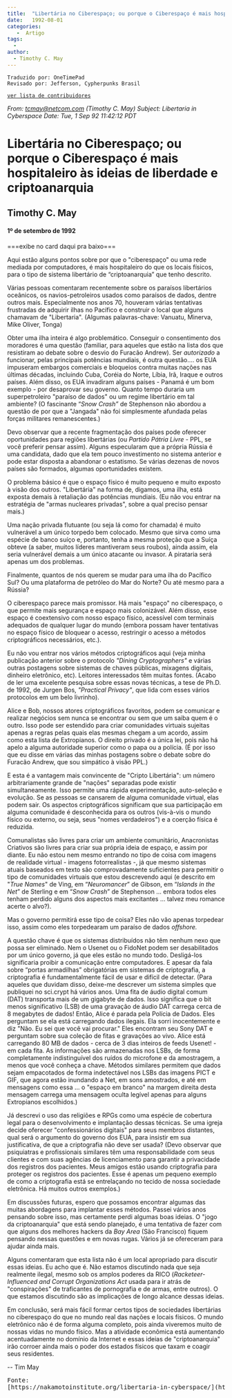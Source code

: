 ```yaml
---
title:  "Libertária no Ciberespaço; ou porque o Ciberespaço é mais hospitaleiro às ideias de liberdade e criptoanarquia"
date:   1992-08-01
categories:
   -  Artigo
tags:
  -
author:
  - Timothy C. May
---
```

```
Traduzido por: OneTimePad 
Revisado por: Jefferson, Cypherpunks Brasil
```
[```ver lista de contribuidores```](/about/#contribuidores)

_From: tcmay@netcom.com (Timothy C. May)_ _Subject: Libertaria in Cyberspace_ _Date: Tue, 1 Sep 92 11:42:12 PDT_


# Libertária no Ciberespaço; ou porque o Ciberespaço é mais hospitaleiro às ideias de liberdade e criptoanarquia  

## Timothy C. May

#### 1º de setembro de 1992

===exibe no card daqui pra baixo===

Aqui estão alguns pontos sobre por que o "ciberespaço" ou uma rede mediada por computadores, é mais hospitaleiro do que os locais físicos, para o tipo de sistema libertário de “criptoanarquia” que tenho descrito.

Várias pessoas comentaram recentemente sobre os paraísos libertários oceânicos, os navios-petroleiros usados ​​como paraísos de dados, dentre outros mais. Especialmente nos anos 70, houveram várias tentativas frustradas de adquirir ilhas no Pacífico e construir o local que alguns chamavam de "Libertaria". (Algumas palavras-chave: Vanuatu, Minerva, Mike Oliver, Tonga)

Obter uma ilha inteira é algo problemático. Conseguir o consentimento dos moradores é uma questão (familiar, para aqueles que estão na lista dos que resistiram ao debate sobre o desvio do Furacão Andrew). Ser _autorizado_ a funcionar, pelas principais potências mundiais, é outra questão.... os EUA impuseram embargos comerciais e bloqueios contra muitas nações nas últimas décadas, incluindo Cuba, Coréia do Norte, Líbia, Irã, Iraque e outros países. Além disso, os EUA invadiram alguns países - Panamá é um bom exemplo - por desaprovar seu governo. Quanto tempo duraria um superpetroleiro "paraíso de dados" ou um regime libertário em tal ambiente? (O fascinante “_Snow Crash”_ de Stephenson não abordou a questão de por que a "Jangada" não foi simplesmente afundada pelas forças militares remanescentes.)

Devo observar que a recente fragmentação dos países pode oferecer oportunidades para regiões libertárias (ou _Partido Pátria Livre -_ PPL, se você preferir pensar assim). Alguns especularam que a própria Rússia é uma candidata, dado que ela tem pouco investimento no sistema anterior e pode estar disposta a abandonar o estatismo. Se várias dezenas de novos países são formados, algumas oportunidades existem.

O problema básico é que o espaço físico é muito pequeno e muito exposto à visão dos outros. "Libertária" na forma de, digamos, uma ilha, está exposta demais à retaliação das potências mundiais. (Eu não vou entrar na estratégia de "armas nucleares privadas", sobre a qual preciso pensar mais.)

Uma nação privada flutuante (ou seja lá como for chamada) é muito vulnerável a um único torpedo bem colocado. Mesmo que sirva como uma espécie de banco suíço e, portanto, tenha a mesma proteção que a Suíça obteve (a saber, muitos líderes mantiveram seus roubos), ainda assim, ela seria vulnerável demais a um único atacante ou invasor. A pirataria será apenas um dos problemas.

Finalmente, quantos de nós querem se mudar para uma ilha do Pacífico Sul? Ou uma plataforma de petróleo do Mar do Norte? Ou até mesmo para a Rússia?

O ciberespaço parece mais promissor. Há mais "espaço" no ciberespaço, o que permite mais segurança e espaço mais colonizável. Além disso, esse espaço é coextensivo com nosso espaço físico, acessível com terminais adequados de qualquer lugar do mundo (embora possam haver tentativas no espaço físico de bloquear o acesso, restringir o acesso a métodos criptográficos necessários, etc.).

Eu não vou entrar nos vários métodos criptográficos aqui (veja minha publicação anterior sobre o protocolo _"Dining Cryptographers"_ e várias outras postagens sobre sistemas de chaves públicas, mixagens digitais, dinheiro eletrônico, etc). Leitores interessados ​​têm muitas fontes. (Acabo de ler uma excelente pesquisa sobre essas novas técnicas, a tese de Ph.D. de 1992, de Jurgen Bos, _"Practical Privacy"_, que lida com esses vários protocolos em um belo livrinho).

Alice e Bob, nossos atores criptográficos favoritos, podem se comunicar e realizar negócios sem nunca se encontrar ou sem que um saiba quem é o outro. Isso pode ser estendido para criar comunidades virtuais sujeitas apenas a regras pelas quais elas mesmas chegam a um acordo, assim como esta lista de Extropianos. O direito privado é a única lei, pois não há apelo a alguma autoridade superior como o papa ou a polícia. (É por isso que eu disse em várias das minhas postagens sobre o debate sobre do Furacão Andrew, que sou simpático à visão PPL.)

E esta é a vantagem mais convincente de "Cripto Libertária": um número arbitrariamente grande de "nações" separadas pode existir simultaneamente. Isso permite uma rápida experimentação, auto-seleção e evolução. Se as pessoas se cansarem de alguma comunidade virtual, elas podem sair. Os aspectos criptográficos significam que sua participação em alguma comunidade é desconhecida para os outros (vis-à-vis o mundo físico ou externo, ou seja, seus "nomes verdadeiros") e a coerção física é reduzida.

Comunalistas são livres para criar um ambiente comunitário, Anacronistas Criativos são livres para criar sua própria ideia de espaço, e assim por diante. Eu não estou nem mesmo entrando no tipo de coisa com imagens de realidade virtual - imagens fotorrealistas -, já que mesmo sistemas atuais baseados em texto são comprovadamente suficientes para permitir o tipo de comunidades virtuais que estou descrevendo aqui (e descrito em "_True Names_" de Ving, em “_Neuromancer_” de Gibson, em “_Islands in the Net_” de Sterling e em “_Snow Crash_” de Stephenson ... embora todos eles tenham perdido alguns dos aspectos mais excitantes ... talvez meu romance acerte o alvo?).

Mas o governo permitirá esse tipo de coisa? Eles não vão apenas torpedear isso, assim como eles torpedearam um paraíso de dados _offshore._

A questão chave é que os sistemas distribuídos não têm nenhum nexo que possa ser eliminado. Nem o Usenet ou o FidoNet podem ser desabilitados por um único governo, já que eles estão no mundo todo. Desligá-los significaria proibir a comunicação entre computadores. E apesar da fala sobre “portas armadilhas” obrigatórias em sistemas de criptografia, a criptografia é fundamentalmente fácil de usar e difícil de detectar. (Para aqueles que duvidam disso, deixe-me descrever um sistema simples que publiquei no sci.crypt há vários anos. Uma fita de áudio digital comum (DAT) transporta mais de um gigabyte de dados. Isso significa que o bit menos significativo (LSB) de uma gravação de áudio DAT carrega cerca de 8 megabytes de dados! Então, Alice é parada pela Polícia de Dados. Eles perguntam se ela está carregando dados ilegais. Ela sorri inocentemente e diz "Não. Eu sei que você vai procurar." Eles encontram seu Sony DAT e perguntam sobre sua coleção de fitas e gravações ao vivo. Alice está carregando 80 MB de dados - cerca de 3 dias inteiros de feeds Usenet! - em cada fita. As informações são armazenadas nos LSBs, de forma completamente indistinguível dos ruídos do microfone e da amostragem, a menos que você conheça a chave. Métodos similares permitem que dados sejam empacotados de forma indetectável nos LSBs das imagens PICT e GIF, que agora estão inundando a Net, em sons amostrados, e até em mensagens como essa ... o "espaço em branco" na margem direita desta mensagem carrega uma mensagem oculta legível apenas para alguns Extropianos escolhidos.)

Já descrevi o uso das religiões e RPGs como uma espécie de cobertura legal para o desenvolvimento e implantação dessas técnicas. Se uma igreja decide oferecer "confessionários digitais" para seus membros distantes, qual será o argumento do governo dos EUA, para insistir em sua justificativa, de que a criptografia não deve ser usada? (Devo observar que psiquiatras e profissionais similares têm uma responsabilidade com seus clientes e com suas agências de licenciamento para garantir a privacidade dos registros dos pacientes. Meus amigos estão usando criptografia para proteger os registros dos pacientes. Esse é apenas um pequeno exemplo de como a criptografia está se entrelaçando no tecido de nossa sociedade eletrônica. Há muitos outros exemplos.)

Em discussões futuras, espero que possamos encontrar algumas das muitas abordagens para implantar esses métodos. Passei vários anos pensando sobre isso, mas certamente perdi algumas boas ideias. O "jogo da criptoanarquia" que está sendo planejado, é uma tentativa de fazer com que alguns dos melhores hackers da _Bay Area_ (São Francisco) fiquem pensando nessas questões e em novas rugas. Vários já se ofereceram para ajudar ainda mais.

Alguns comentaram que esta lista não é um local apropriado para discutir essas ideias. Eu acho que é. Não estamos discutindo nada que seja realmente ilegal, mesmo sob os amplos poderes da RICO (_Racketeer-Influenced and Corrupt Organizations Act_ usada para ir atrás de "conspirações" de traficantes de pornografia e de armas, entre outros). O que estamos discutindo são as implicações de longo alcance dessas ideias.

Em conclusão, será mais fácil formar certos tipos de sociedades libertárias no ciberespaço do que no mundo real das nações e locais físicos. O mundo eletrônico não é de forma alguma completo, pois ainda viveremos muito de nossas vidas no mundo físico. Mas a atividade econômica está aumentando acentuadamente no domínio da Internet e essas ideias de "criptoanarquia" irão corroer ainda mais o poder dos estados físicos que taxam e coagir seus residentes.

-- Tim May

<pre>Fonte:
[https://nakamotoinstitute.org/libertaria-in-cyberspace/](https://nakamotoinstitute.org/libertaria-in-cyberspace/)
</pre>